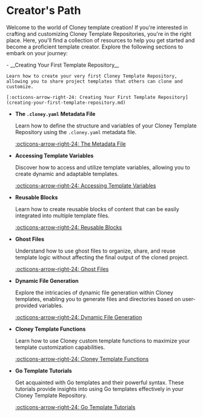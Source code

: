 # Creator's Path

Welcome to the world of Cloney template creation! If you're interested in crafting and customizing Cloney Template Repositories, you're in the right place. Here, you'll find a collection of resources to help you get started and become a proficient template creator. Explore the following sections to embark on your journey:

<div class="grid cards" markdown>
-   __Creating Your First Template Repository__

    Learn how to create your very first Cloney Template Repository, allowing you to share project templates that others can clone and customize.

    [:octicons-arrow-right-24: Creating Your First Template Repository](creating-your-first-template-repository.md)

-   __The `.cloney.yaml` Metadata File__

    Learn how to define the structure and variables of your Cloney Template Repository using the `.cloney.yaml` metadata file.

    [:octicons-arrow-right-24: The Metadata File](cloney-metadata-file.md)

-   __Accessing Template Variables__

    Discover how to access and utilize template variables, allowing you to create dynamic and adaptable templates.

    [:octicons-arrow-right-24: Accessing Template Variables](accessing-template-variables.md)

-   __Reusable Blocks__

    Learn how to create reusable blocks of content that can be easily integrated into multiple template files.

    [:octicons-arrow-right-24: Reusable Blocks](reusable-blocks.md)

-   __Ghost Files__
    
    Understand how to use ghost files to organize, share, and reuse template logic without affecting the final output of the cloned project.

    [:octicons-arrow-right-24: Ghost Files](ghost-files.md)

-   __Dynamic File Generation__

    Explore the intricacies of dynamic file generation within Cloney templates, enabling you to generate files and directories based on user-provided variables.

    [:octicons-arrow-right-24: Dynamic File Generation](dynamic-file-generation.md)

-   __Cloney Template Functions__

    Learn how to use Cloney custom template functions to maximize your template customization capabilities.

    [:octicons-arrow-right-24: Cloney Template Functions](functions/index.md)

-   __Go Template Tutorials__

    Get acquainted with Go templates and their powerful syntax. These tutorials provide insights into using Go templates effectively in your Cloney Template Repository.

    [:octicons-arrow-right-24: Go Template Tutorials](go-template-tutorials/index.md)
</div>
